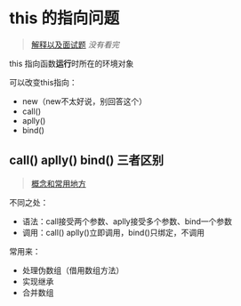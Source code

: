 # this 的指向问题

>[解释以及面试题](https://segmentfault.com/a/1190000011194676#articleHeader6) *没有看完*

this 指向函数**运行**时所在的环境对象

可以改变this指向：

* new（new不太好说，别回答这个）
* call()
* aplly()
* bind()

## call() aplly() bind() 三者区别

> [概念和常用地方](https://segmentfault.com/a/1190000011389726)

不同之处：

* 语法：call接受两个参数、aplly接受多个参数、bind一个参数
* 调用：call() aplly()立即调用，bind()只绑定，不调用

常用来：

* 处理伪数组（借用数组方法）
* 实现继承
* 合并数组
